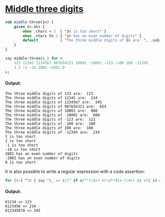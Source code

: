 [1]: https://rosettacode.org/wiki/Middle_three_digits

# [Middle three digits][1]



```perl
sub middle-three($n) {
    given $n.abs {
        when .chars < 3  { "$n is too short" }
        when .chars %% 2 { "$n has an even number of digits" }
        default          { "The three middle digits of $n are: ", .substr: (.chars - 3)/2, 3 }
    }
}

say middle-three($_) for <
    123 12345 1234567 987654321 10001 -10001 -123 -100 100 -12345
    1 2 -1 -10 2002 -2002 0
>;
```

#### Output:
```
The three middle digits of 123 are:  123
The three middle digits of 12345 are:  234
The three middle digits of 1234567 are:  345
The three middle digits of 987654321 are:  654
The three middle digits of 10001 are:  000
The three middle digits of -10001 are:  000
The three middle digits of -123 are:  123
The three middle digits of -100 are:  100
The three middle digits of 100 are:  100
The three middle digits of -12345 are:  234
1 is too short
2 is too short
-1 is too short
-10 is too short
2002 has an even number of digits
-2002 has an even number of digits
0 is too short
```


It is also possible to write a regular expression with a code assertion:

```perl
for [\~] ^10 { say "$_ => $()" if m/^^(\d+) <(\d**3)> (\d+) $$ <?{ $0.chars == $1.chars}> / }
```

#### Output:
```
01234 => 123
0123456 => 234
012345678 => 345
```
